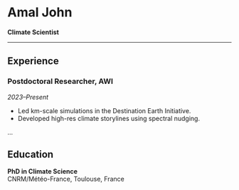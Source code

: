 # Amal John

**Climate Scientist** 

---

## Experience

### Postdoctoral Researcher, AWI
*2023–Present*

- Led km-scale simulations in the Destination Earth Initiative.
- Developed high-res climate storylines using spectral nudging.

...

## Education

**PhD in Climate Science**  
CNRM/Météo-France, Toulouse, France
